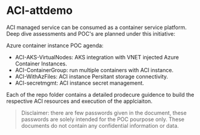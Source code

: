 # ACI-attdemo
ACI managed service can be consumed as a container service platform. Deep dive assessments and POC's are planned under this initiative:

Azure container instance POC agenda:
-   ACI-AKS-VirtualNodes: AKS integration with VNET injected Azure Container Instances.   
-   ACI-ContainerGroup: run multiple containers with ACI instance.
-   ACI-WithAzFiles: ACI instance Persitant storage connectivity.
-   ACI-secretmgmt: ACI instance secret management.

Each of the repo folder contains a detailed prodecure guidence to build the respective ACI resources and execution of the applciaiton.

> Disclaimer: there are few passwords given in the document, these passwords are solely intended for the POC pourpose only. These documents do not contain any confidential information or data.

